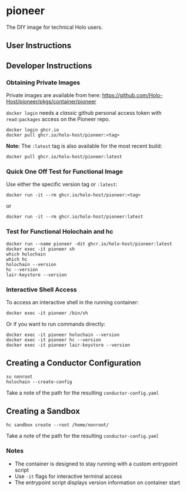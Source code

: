 # pioneer
The DIY image for technical Holo users.

## User Instructions



## Developer Instructions
### Obtaining Private Images
Private images are available from here:
https://github.com/Holo-Host/pioneer/pkgs/container/pioneer

`docker login` needs a *classic* github personal access token with `read:packages` access on the Pioneer repo.

```
docker login ghcr.io
docker pull ghcr.io/holo-host/pioneer:<tag>
```

**Note:** The `:latest` tag is also available for the most recent build:
```
docker pull ghcr.io/holo-host/pioneer:latest
```

### Quick One Off Test for Functional Image
Use either the specific version tag or `:latest`:
```
docker run -it --rm ghcr.io/holo-host/pioneer:<tag>
```
or
```
docker run -it --rm ghcr.io/holo-host/pioneer:latest
```

### Test for Functional Holochain and hc
```
docker run --name pioneer -dit ghcr.io/holo-host/pioneer:latest
docker exec -it pioneer sh
which holochain
which hc
holochain --version
hc --version
lair-keystore --version
```

### Interactive Shell Access
To access an interactive shell in the running container:
```
docker exec -it pioneer /bin/sh
```

Or if you want to run commands directly:
```
docker exec -it pioneer holochain --version
docker exec -it pioneer hc --version
docker exec -it pioneer lair-keystore --version
```

## Creating a Conductor Configuration
```
su nonroot
holochain --create-config
```
Take a note of the path for the resulting `conductor-config.yaml`

## Creating a Sandbox
```
hc sandbox create --root /home/nonroot/
```
Take a note of the path for the resulting `conductor-config.yaml`

### Notes
- The container is designed to stay running with a custom entrypoint script
- Use `-it` flags for interactive terminal access
- The entrypoint script displays version information on container start

